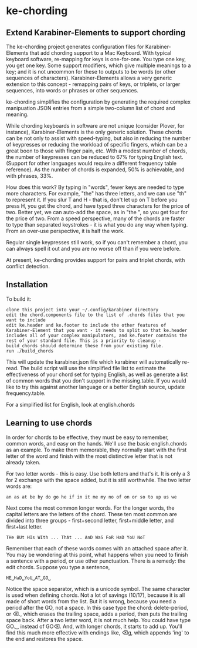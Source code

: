 # ke-chording
## Extend Karabiner-Elements to support chording

The ke-chording project generates configuration files for Karabiner-Elements that add chording support to a Mac Keyboard. With typical keyboard software, re-mapping for keys is one-for-one. You type one key, you get one key. Some support modifiers, which give multiple meanings to a key; and it is not uncommon for these to outputs to be words (or other sequences of characters). Karabiner-Elements allows a very generic extension to this concept - remapping pairs of keys, or triplets, or larger sequences, into words or phrases or other sequences. 

ke-chording simplifies the configuration by generating the required complex manipuation JSON entries from a simple two-column list of chord and meaning.

While chording keyboards in software are not unique (consider Plover, for instance), Karabiner-Elements is the only generic solution. These chords can be not only to assist with speed-typing, but also in reducing the number of keypresses or reducing the workload of specific fingers, which can be a great boon to those with finger pain, etc. With a modest number of chords, the number of keypresses can be reduced to 67% for typing English text. (Support for other languages would require a different frequency table reference). As the number of chords is expanded, 50% is achievable, and with phrases, 33%.

How does this work? By typing in "words", fewer keys are needed to type more characters. For example, "the" has three letters, and we can use "th" to represent it. If you slur T and H - that is, don't let up on T before you press H, you get the chord, and have typed three characters for the price of two. Better yet, we can auto-add the space, as in "the ", so you get four for the price of two. From a speed perspective, many of the chords are faster to type than separated keystrokes - it is what you do any way when typing. From an over-use perspective, it is half the work.

Regular single keypresses still work, so if you can't remember a chord, you can always spell it out and you are no worse off than if you were before.

At present, ke-chording provides support for pairs and triplet chords, with conflict detection. 

## Installation

To build it:
```
clone this project into your ~/.config/karabiner directory
edit the chord.components file to the list of .chords files that you want to include
edit ke.header and ke.footer to include the other features of Karabiner-Element that you want - it needs to split so that ke.header includes all of your complex manipulators, and ke.footer contains the rest of your standard file. This is a priority to cleanup - build_chords should determine these from your existing file.
run ./build_chords
```

This will update the karabiner.json file which karabiner will automatically re-read. The build script will use the simplified file list to estimate the effectiveness of your chord set for typing English, as well as generate a list of common words that you don't support in the missing.table. If you would like to try this against another language or a better English source, update frequency.table.

For a simplified list for English, look at english.chords

## Learning to use chords

In order for chords to be effective, they must be easy to remember, common words, and easy on the hands. We'll use the basic english.chords as an example. To make them memorable, they normally start with the first letter of the word and finish with the most distinctive letter that is not already taken.

For two letter words - this is easy. Use both letters and that's it. It is only a 3 for 2 exchange with the space added, but it is still worthwhile. The two letter words are:
```
an as at be by do go he if in it me my no of on or so to up us we
```
Next come the most common longer words. For the longer words, the capital letters are the letters of the chord. These ten most common are divided into three groups - first+second letter, first+middle letter, and first+last letter.
```
THe BUt HIs WIth ... ThAt ... AnD WaS FoR HaD YoU NoT
```
Remember that each of these words comes with an attached space after it. You may be wondering at this point, what happens when you need to finish a sentence with a period, or use other punctuation. There is a remedy: the edit chords. Suppose you type a sentence,
```
HE␣HaD␣YoU␣AT␣GO␣
```
Notice the space separator, which is a unicode symbol. The same character is used when defining chords. Not a lot of savings (10/17), because it is all made of short words from the list. But it is wrong, because you need a period after the GO, not a space. In this case type the chord: delete-period, or ⌫., which erases the trailing space, adds a period, then puts the trailing space back. After a two letter word, it is not much help. You could have type GO.␣ instead of GO⌫. And, with longer chords, it starts to add up. You'll find this much more effective with endings like, ⌫g, which appends 'ing' to the end and restores the space.




